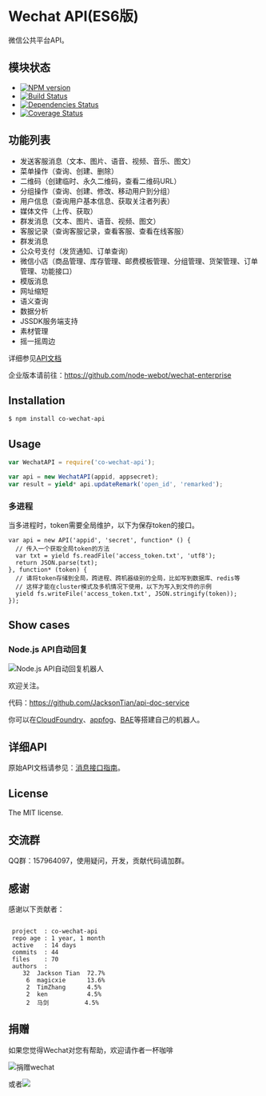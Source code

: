 Wechat API(ES6版)
===========
微信公共平台API。

## 模块状态
- [![NPM version](https://badge.fury.io/js/co-wechat-api.png)](http://badge.fury.io/js/co-wechat-api)
- [![Build Status](https://travis-ci.org/node-webot/co-wechat-api.png?branch=master)](https://travis-ci.org/node-webot/co-wechat-api)
- [![Dependencies Status](https://david-dm.org/node-webot/co-wechat-api.png)](https://david-dm.org/node-webot/co-wechat-api)
- [![Coverage Status](https://coveralls.io/repos/node-webot/co-wechat-api/badge.png)](https://coveralls.io/r/node-webot/co-wechat-api)

## 功能列表
- 发送客服消息（文本、图片、语音、视频、音乐、图文）
- 菜单操作（查询、创建、删除）
- 二维码（创建临时、永久二维码，查看二维码URL）
- 分组操作（查询、创建、修改、移动用户到分组）
- 用户信息（查询用户基本信息、获取关注者列表）
- 媒体文件（上传、获取）
- 群发消息（文本、图片、语音、视频、图文）
- 客服记录（查询客服记录，查看客服、查看在线客服）
- 群发消息
- 公众号支付（发货通知、订单查询）
- 微信小店（商品管理、库存管理、邮费模板管理、分组管理、货架管理、订单管理、功能接口）
- 模版消息
- 网址缩短
- 语义查询
- 数据分析
- JSSDK服务端支持
- 素材管理
- 摇一摇周边

详细参见[API文档](http://doxmate.cool/node-webot/co-wechat-api/api.html)

企业版本请前往：<https://github.com/node-webot/wechat-enterprise>

## Installation

```sh
$ npm install co-wechat-api
```

## Usage

```js
var WechatAPI = require('co-wechat-api');

var api = new WechatAPI(appid, appsecret);
var result = yield* api.updateRemark('open_id', 'remarked');
```

### 多进程
当多进程时，token需要全局维护，以下为保存token的接口。
```
var api = new API('appid', 'secret', function* () {
  // 传入一个获取全局token的方法
  var txt = yield fs.readFile('access_token.txt', 'utf8');
  return JSON.parse(txt);
}, function* (token) {
  // 请将token存储到全局，跨进程、跨机器级别的全局，比如写到数据库、redis等
  // 这样才能在cluster模式及多机情况下使用，以下为写入到文件的示例
  yield fs.writeFile('access_token.txt', JSON.stringify(token));
});
```

## Show cases
### Node.js API自动回复

![Node.js API自动回复机器人](http://nodeapi.diveintonode.org/assets/qrcode.jpg)

欢迎关注。

代码：<https://github.com/JacksonTian/api-doc-service>

你可以在[CloudFoundry](http://www.cloudfoundry.com/)、[appfog](https://www.appfog.com/)、[BAE](http://developer.baidu.com/wiki/index.php?title=docs/cplat/rt/node.js)等搭建自己的机器人。

## 详细API
原始API文档请参见：[消息接口指南](http://mp.weixin.qq.com/wiki/index.php?title=消息接口指南)。


## License
The MIT license.

## 交流群
QQ群：157964097，使用疑问，开发，贡献代码请加群。

## 感谢
感谢以下贡献者：

```

 project  : co-wechat-api
 repo age : 1 year, 1 month
 active   : 14 days
 commits  : 44
 files    : 70
 authors  :
    32  Jackson Tian  72.7%
     6  magicxie      13.6%
     2  TimZhang      4.5%
     2  ken           4.5%
     2  马剑          4.5%

```

## 捐赠
如果您觉得Wechat对您有帮助，欢迎请作者一杯咖啡

![捐赠wechat](https://cloud.githubusercontent.com/assets/327019/2941591/2b9e5e58-d9a7-11e3-9e80-c25aba0a48a1.png)

或者[![](http://img.shields.io/gratipay/JacksonTian.svg)](https://www.gittip.com/JacksonTian/)
